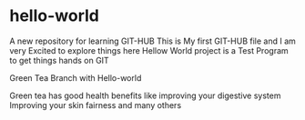 # hello-world
A new repository for learning GIT-HUB
This is My first GIT-HUB file and I am very Excited to explore things here 
Hellow World project is a Test Program to get things hands on GIT


Green Tea Branch with Hello-world 

Green tea has good health benefits like 
improving your digestive system
Improving your skin fairness 
and many others 
